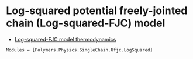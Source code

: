# Log-squared potential freely-jointed chain (Log-squared-FJC) model

  * [Log-squared-FJC model thermodynamics](../../../thermodynamics)

```@autodocs
Modules = [Polymers.Physics.SingleChain.Ufjc.LogSquared]
```
